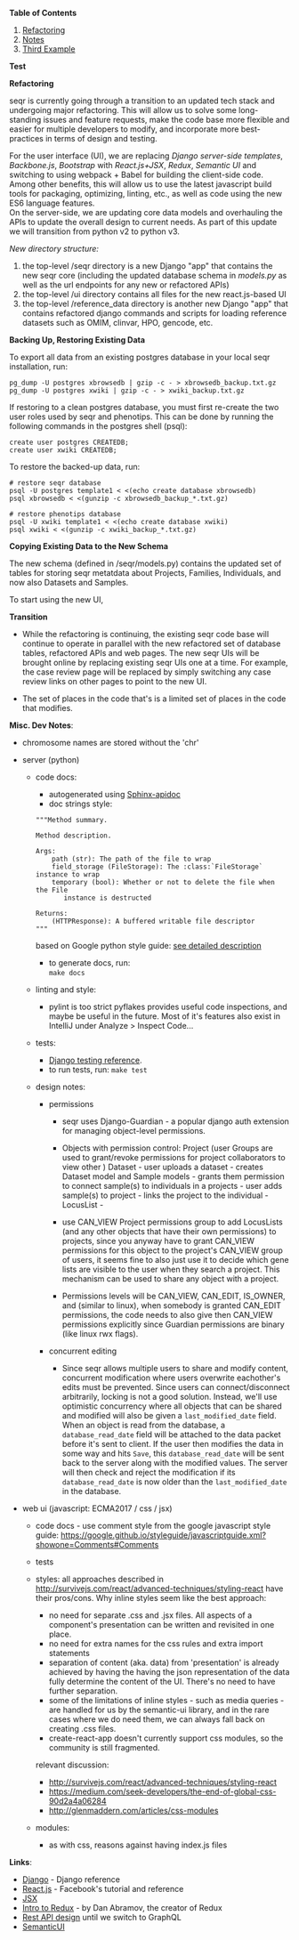 **Table of Contents**
1. [Refactoring](#section1)
2. [Notes](#example2)
3. [Third Example](#third-example)

**Test**  

**Refactoring**

seqr is currently going through a transition to an updated tech stack and undergoing major refactoring. 
This will allow us to solve some long-standing issues and feature requests, make the code base more 
flexible and easier for multiple developers to modify, and incorporate more best-practices in terms of 
design and testing.    

For the user interface (UI), we are replacing *Django server-side templates*, *Backbone.js*, *Bootstrap* 
with *React.js+JSX*, *Redux*, *Semantic UI* and switching to using webpack + Babel for building the 
client-side code. Among other benefits, this will allow us to use the latest javascript build tools for 
packaging, optimizing, linting, etc., as well as code using the new ES6 language features.    
On the server-side, we are updating core data models and overhauling the APIs to update the 
overall design to current needs. As part of this update we will transition from python v2 to python v3.

*New directory structure:*
1. the top-level /seqr directory is a new Django "app" that contains the new seqr core (including 
the updated database schema in *models.py* as well as the url endpoints for any new or refactored APIs)
2. the top-level /ui directory contains all files for the new react.js-based UI
3. the top-level /reference_data directory is another new Django "app" that contains refactored 
django commands and scripts for loading reference datasets such as OMIM, clinvar, HPO, gencode, etc. 


**Backing Up, Restoring Existing Data**

To export all data from an existing postgres database in your local seqr installation, run:
```
pg_dump -U postgres xbrowsedb | gzip -c - > xbrowsedb_backup.txt.gz
pg_dump -U postgres xwiki | gzip -c - > xwiki_backup.txt.gz
```

If restoring to a clean postgres database, you must first re-create the two user roles used by seqr 
and phenotips. This can be done by running the following commands in the postgres shell (psql):

```
create user postgres CREATEDB;
create user xwiki CREATEDB;
```
To restore the backed-up data, run:

```
# restore seqr database
psql -U postgres template1 < <(echo create database xbrowsedb)
psql xbrowsedb < <(gunzip -c xbrowsedb_backup_*.txt.gz)

# restore phenotips database
psql -U xwiki template1 < <(echo create database xwiki)
psql xwiki < <(gunzip -c xwiki_backup_*.txt.gz)

```

**Copying Existing Data to the New Schema**

The new schema (defined in /seqr/models.py) contains the updated set of tables for storing 
seqr metatdata about Projects, Families, Individuals, and now also Datasets and Samples.  

To start using the new UI, 

**Transition**
- While the refactoring is continuing, the existing seqr code base will continue to operate in 
parallel with the new refactored set of database tables, refactored APIs and web pages.
The new seqr UIs will be brought online by replacing existing seqr UIs one at a time. For example, 
the case review page will be replaced by simply switching any case review links on other pages 
to point to the new UI. 

- The set of places in the code that's is a limited set of places in the code that modifies.  

  
**Misc. Dev Notes**:

- chromosome names are stored without the 'chr'
- server (python) 
    - code docs:
        - autogenerated using [Sphinx-apidoc](http://www.sphinx-doc.org/en/1.4.9/man/sphinx-apidoc.html)
        - doc strings style:
        ```
        """Method summary.
        
        Method description. 
        
        Args:
            path (str): The path of the file to wrap
            field_storage (FileStorage): The :class:`FileStorage` instance to wrap
            temporary (bool): Whether or not to delete the file when the File
               instance is destructed
        
        Returns:
            (HTTPResponse): A buffered writable file descriptor
        """
        ```
        
        based on Google python style guide: [see detailed description](http://www.sphinx-doc.org/en/1.5.1/ext/napoleon.html#module-sphinx.ext.napoleon)
       - to generate docs, run:  
         `make docs` 
    
    - linting and style:
       - pylint is too strict
         pyflakes provides useful code inspections, and maybe be useful in the future. Most of it's 
         features also exist in IntelliJ under Analyze > Inspect Code... 
        
    - tests:
        - [Django testing reference](https://docs.djangoproject.com/en/1.10/topics/testing/).
        - to run tests, run:  `make test`   
          
    - design notes:
               
        - permissions
            - seqr uses Django-Guardian - a popular django auth extension for managing object-level permissions.

            - Objects with permission control: 
                 Project (user Groups are used to grant/revoke permissions for project collaborators to view other )
                 Dataset
                    - user uploads a dataset
                      - creates Dataset model and Sample models
                      - grants them permission to connect sample(s) to individuals in a projects
                    - user adds sample(s) to project - links the project to the individual
                       -  
                 LocusList
                      - 
            
            - use CAN_VIEW Project permissions group to add LocusLists (and any other objects that have their own permissions) to projects, since
              you anyway have to grant CAN_VIEW permissions for this object to the project's CAN_VIEW group of users, it seems fine to also just
              use it to decide which gene lists are visible to the user when they search a project. This mechanism can be used to share any
               object with a project.
                    
            - Permissions levels will be CAN_VIEW, CAN_EDIT, IS_OWNER, and (similar to linux), when
              somebody is granted CAN_EDIT permissions, the code needs to also give then CAN_VIEW permissions explicitly since 
              Guardian permissions are binary (like linux rwx flags).
            
        - concurrent editing
            - Since seqr allows multiple users to share and modify content, concurrent modification 
            where users overwrite eachother's edits must be prevented. 
            Since users can connect/disconnect arbitrarily, locking is not a good solution. Instead, 
            we'll use optimistic concurrency where all objects that can be shared and modified 
            will also be given a `last_modified_date` field. When an object is read from 
            the database, a `database_read_date` field will be attached to the data packet before it's 
            sent to client. If the user then modifies the data in some way and hits `Save`, 
            this `database_read_date` will be sent back to the server along with the modified values. 
            The server will then check and reject the modification if its `database_read_date` is 
            now older than the `last_modified_date` in the database.
          
- web ui (javascript: ECMA2017 / css / jsx)
    - code docs - use comment style from the google javascript style guide:
       https://google.github.io/styleguide/javascriptguide.xml?showone=Comments#Comments
    - tests
    - styles: all approaches described in http://survivejs.com/react/advanced-techniques/styling-react
        have their pros/cons. Why inline styles seem like the best approach:
         - no need for separate .css and .jsx files. All aspects of a component's presentation 
         can be written and revisited in one place. 
         - no need for extra names for the css rules and extra import statements  
         - separation of content (aka. data) from 'presentation' is already achieved by having the 
         having the json representation of the data fully determine the content of the UI. There's 
         no need to have further separation. 
         - some of the limitations of inline styles - such as media queries - are handled for us by 
           the semantic-ui library, and in the rare cases where we do need them, we can always fall back
           on creating .css files.
         - create-react-app doesn't currently support css modules, so the community is still fragmented.
         
        relevant discussion:
        - http://survivejs.com/react/advanced-techniques/styling-react
        - https://medium.com/seek-developers/the-end-of-global-css-90d2a4a06284
        - http://glenmaddern.com/articles/css-modules
    - modules: 
        - as with css, reasons against having index.js files 
        

**Links**:
- [Django](https://docs.djangoproject.com/en/1.10/ref/) - Django reference
- [React.js](https://facebook.github.io/react/docs/hello-world.html) - Facebook's tutorial and reference
- [JSX](https://facebook.github.io/react/docs/jsx-in-depth.html)
- [Intro to Redux](https://egghead.io/courses/building-react-applications-with-idiomatic-redux) - by Dan Abramov, the creator of Redux
- [Rest API design](http://www.vinaysahni.com/best-practices-for-a-pragmatic-restful-api) until we switch to GraphQL
- [SemanticUI](http://react.semantic-ui.com) 

